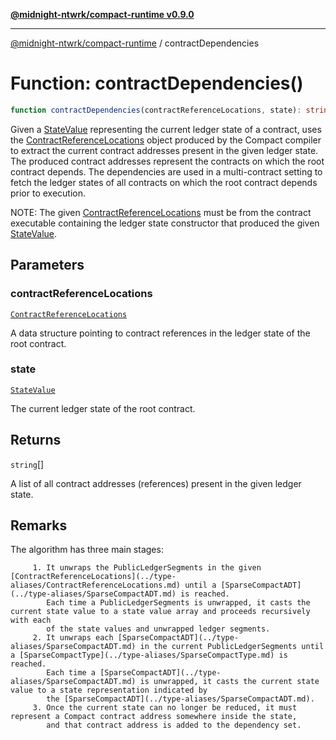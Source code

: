 [**@midnight-ntwrk/compact-runtime v0.9.0**](../README.md)

***

[@midnight-ntwrk/compact-runtime](../globals.md) / contractDependencies

# Function: contractDependencies()

```ts
function contractDependencies(contractReferenceLocations, state): string[];
```

Given a [StateValue](../classes/StateValue.md) representing the current ledger state of a contract, uses the [ContractReferenceLocations](../type-aliases/ContractReferenceLocations.md)
object produced by the Compact compiler to extract the current contract addresses present in the given ledger state. The produced
contract addresses represent the contracts on which the root contract depends. The dependencies are used in a multi-contract
setting to fetch the ledger states of all contracts on which the root contract depends prior to execution.

NOTE: The given [ContractReferenceLocations](../type-aliases/ContractReferenceLocations.md) must be from the contract executable containing the ledger state constructor
      that produced the given [StateValue](../classes/StateValue.md).

## Parameters

### contractReferenceLocations

[`ContractReferenceLocations`](../type-aliases/ContractReferenceLocations.md)

A data structure pointing to contract references in the ledger state of the root contract.

### state

[`StateValue`](../classes/StateValue.md)

The current ledger state of the root contract.

## Returns

`string`[]

A list of all contract addresses (references) present in the given ledger state.

## Remarks

The algorithm has three main stages:

         1. It unwraps the PublicLedgerSegments in the given [ContractReferenceLocations](../type-aliases/ContractReferenceLocations.md) until a [SparseCompactADT](../type-aliases/SparseCompactADT.md) is reached.
            Each time a PublicLedgerSegments is unwrapped, it casts the current state value to a state value array and proceeds recursively with each
            of the state values and unwrapped ledger segments.
         2. It unwraps each [SparseCompactADT](../type-aliases/SparseCompactADT.md) in the current PublicLedgerSegments until a [SparseCompactType](../type-aliases/SparseCompactType.md) is reached.
            Each time a [SparseCompactADT](../type-aliases/SparseCompactADT.md) is unwrapped, it casts the current state value to a state representation indicated by
            the [SparseCompactADT](../type-aliases/SparseCompactADT.md).
         3. Once the current state can no longer be reduced, it must represent a Compact contract address somewhere inside the state,
            and that contract address is added to the dependency set.
